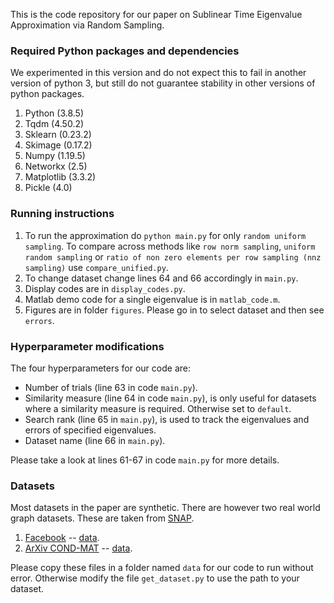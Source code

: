 This is the code repository for our paper on Sublinear Time Eigenvalue Approximation via Random Sampling.

### Required Python packages and dependencies

We experimented in this version and do not expect this to fail in another version of python 3, but still do not guarantee stability in other versions of python packages.

1. Python (3.8.5)
2. Tqdm (4.50.2)
3. Sklearn (0.23.2)
4. Skimage (0.17.2)
5. Numpy (1.19.5)
6. Networkx (2.5)
7. Matplotlib (3.3.2)
8. Pickle (4.0)

### Running instructions

1. To run the approximation do `python main.py` for only `random uniform sampling`. To compare across methods like `row norm sampling`, `uniform random sampling` or `ratio of non zero elements per row sampling (nnz sampling)` use `compare_unified.py`.
2. To change dataset change lines 64 and 66 accordingly in `main.py`.
3. Display codes are in `display_codes.py`.
4. Matlab demo code for a single eigenvalue is in `matlab_code.m`.
5. Figures are in folder `figures`. Please go in to select dataset and then see `errors`.

### Hyperparameter modifications

The four hyperparameters for our code are: 

* Number of trials (line 63 in code `main.py`).
* Similarity measure (line 64 in code `main.py`), is only useful for datasets where a similarity measure is required. Otherwise set to `default`.
* Search rank (line 65 in `main.py`), is used to track the eigenvalues and errors of specified eigenvalues.
* Dataset name (line 66 in `main.py`).

Please take a look at lines 61-67 in code `main.py` for more details.

### Datasets

Most datasets in the paper are synthetic. There are however two real world graph datasets. These are taken from [SNAP](https://snap.stanford.edu/data/).

1. [Facebook](https://snap.stanford.edu/data/ego-Facebook.html) --  [data](https://snap.stanford.edu/data/facebook_combined.txt.gz).
2. [ArXiv COND-MAT](https://snap.stanford.edu/data/ca-CondMat.html) -- [data](https://snap.stanford.edu/data/ca-CondMat.txt.gz).

Please copy these files in a folder named `data` for our code to run without error. Otherwise modify the file `get_dataset.py` to use the path to your dataset. 
